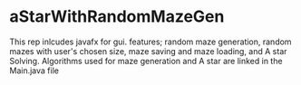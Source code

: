 # aStarWithRandomMazeGen
This rep inlcudes javafx for gui.
features; random maze generation, random mazes with user's chosen size, maze saving and maze loading, and A star Solving.
Algorithms used for maze generation and A star are linked in the Main.java file
